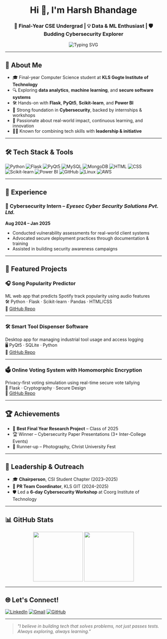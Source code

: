 <h1 align="center">Hi 👋, I'm Harsh Bhandage</h1>
<h3 align="center">🚀 Final-Year CSE Undergrad | 💡 Data & ML Enthusiast | 🛡️ Budding Cybersecurity Explorer</h3>

<p align="center">
  <img src="https://readme-typing-svg.demolab.com?font=Fira+Code&size=22&pause=1000&color=00FF9F&width=500&lines=Final+Year+Computer+Science+Engineer;Exploring+Data%2C+ML+%26+Cybersecurity;Building+Real-World+Tech+Projects;Learning%2C+Leading%2C+and+Growing+Every+Day" alt="Typing SVG" />
</p>

---

## 🧠 About Me

- 🎓 Final-year Computer Science student at **KLS Gogte Institute of Technology**
- 🔍 Exploring **data analytics**, **machine learning**, and **secure software systems**
- 🛠 Hands-on with **Flask**, **PyQt5**, **Scikit-learn**, and **Power BI**
- 🔐 Strong foundation in **Cybersecurity**, backed by internships & workshops
- 🧠 Passionate about real-world impact, continuous learning, and innovation
- 👨‍💼 Known for combining tech skills with **leadership & initiative**

---

## 🛠 Tech Stack & Tools

![Python](https://img.shields.io/badge/Python-3670A0?style=for-the-badge&logo=python&logoColor=white)
![Flask](https://img.shields.io/badge/Flask-000000?style=for-the-badge&logo=flask&logoColor=white)
![PyQt5](https://img.shields.io/badge/PyQt5-41CD52?style=for-the-badge&logo=qt&logoColor=white)
![MySQL](https://img.shields.io/badge/MySQL-00758F?style=for-the-badge&logo=mysql)
![MongoDB](https://img.shields.io/badge/MongoDB-4EA94B?style=for-the-badge&logo=mongodb)
![HTML](https://img.shields.io/badge/HTML-E34F26?style=for-the-badge&logo=html5&logoColor=white)
![CSS](https://img.shields.io/badge/CSS-1572B6?style=for-the-badge&logo=css3&logoColor=white)
![Scikit-learn](https://img.shields.io/badge/Scikit--Learn-F7931E?style=for-the-badge&logo=scikit-learn&logoColor=white)
![Power BI](https://img.shields.io/badge/PowerBI-F2C811?style=for-the-badge&logo=powerbi&logoColor=black)
![GitHub](https://img.shields.io/badge/GitHub-181717?style=for-the-badge&logo=github)
![Linux](https://img.shields.io/badge/Linux-FCC624?style=for-the-badge&logo=linux)
![AWS](https://img.shields.io/badge/AWS-FF9900?style=for-the-badge&logo=amazonaws&logoColor=white)

---

## 💼 Experience

### 🔐 **Cybersecurity Intern** – *Eyesec Cyber Security Solutions Pvt. Ltd.*  
**Aug 2024 – Jan 2025**  
- Conducted vulnerability assessments for real-world client systems  
- Advocated secure deployment practices through documentation & training  
- Assisted in building security awareness campaigns

---

## 🚀 Featured Projects

### 🎧 **Song Popularity Predictor**  
ML web app that predicts Spotify track popularity using audio features  
🛠 Python · Flask · Scikit-learn · Pandas · HTML/CSS  
📎 [GitHub Repo](#)

---

### 🛠 **Smart Tool Dispenser Software**  
Desktop app for managing industrial tool usage and access logging  
🖥 PyQt5 · SQLite · Python  
📎 [GitHub Repo](#)

---

### 🗳️ **Online Voting System with Homomorphic Encryption**  
Privacy-first voting simulation using real-time secure vote tallying  
🔐 Flask · Cryptography · Secure Design  
📎 [GitHub Repo](#)

---

## 🏆 Achievements

- 🥇 **Best Final Year Research Project** – Class of 2025  
- 🏆 Winner – Cybersecurity Paper Presentations (3+ Inter-College Events)  
- 🥈 Runner-up – Photography, Christ University Fest  

---

## 👥 Leadership & Outreach

- 🎓 **Chairperson**, CSI Student Chapter (2023–2025)  
- 📣 **PR Team Coordinator**, KLS GIT (2024–2025)  
- 🛡️ Led a **6-day Cybersecurity Workshop** at Coorg Institute of Technology  

---

## 📊 GitHub Stats

<p align="center">
  <img src="https://github-readme-stats.vercel.app/api?username=harshbhandage&show_icons=true&theme=radical" height="160"/>
  <img src="https://github-readme-streak-stats.herokuapp.com/?user=harshbhandage&theme=radical" height="160"/>
</p>

---

## 🌐 Let's Connect!

[![LinkedIn](https://img.shields.io/badge/LinkedIn-blue?style=flat&logo=linkedin&labelColor=blue)](https://www.linkedin.com/in/harshbhandage/)
[![Gmail](https://img.shields.io/badge/Gmail-D14836?style=flat&logo=gmail&logoColor=white)](mailto:harshbhandage15@gmail.com)
[![GitHub](https://img.shields.io/badge/GitHub-000?style=flat&logo=github&logoColor=white)](https://github.com/harshbhandage)

---

> _"I believe in building tech that solves problems, not just passes tests. Always exploring, always learning."_
